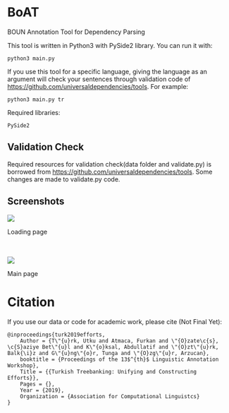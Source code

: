 # BoAT
BOUN Annotation Tool for Dependency Parsing

This tool is written in Python3 with PySide2 library. You can run it with:
```
python3 main.py
```
If you use this tool for a specific language, giving the language as an argument will check your sentences through validation code of https://github.com/universaldependencies/tools. For example:
```
python3 main.py tr
```

Required libraries:
```
PySide2
```

## Validation Check
Required resources for validation check(data folder and validate.py) is borrowed from https://github.com/universaldependencies/tools. Some changes are made to validate.py code.

## Screenshots

![](https://live.staticflickr.com/65535/48015158961_238975f2d8.jpg)

Loading page
<br/><br/><br/>


![](https://live.staticflickr.com/65535/48015171563_6c2b4d6ac0_b.jpg)

Main page

# Citation

If you use our data or code for academic work, please cite (Not Final Yet):

```
@inproceedings{turk2019efforts,
    Author = {T\"{u}rk, Utku and Atmaca, Furkan and \"{O}zate\c{s}, \c{S}aziye Bet\"{u}l and K\"{o}ksal, Abdullatif and \"{O}zt\"{u}rk, Balk{\i}z and G\"{u}ng\"{o}r, Tunga and \"{O}zg\"{u}r, Arzucan},
    booktitle = {Proceedings of the 13$^{th}$ Linguistic Annotation Workshop},
    Title = {{Turkish Treebanking: Unifying and Constructing Efforts}},
    Pages = {},
    Year = {2019},
    Organization = {Association for Computational Linguistcs}
}
```
